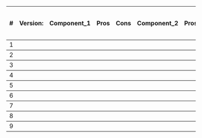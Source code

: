 <table>
  <thead>
    <tr>
      <th>#</th>
      <th>Version:</th>
      <th>Component_1</th>
      <th>Pros</th>
      <th>Cons</th>
      <th>Component_2</th>
      <th>Pros</th>
      <th>Cons</th>
      <th>Component_3</th>
      <th>Pros</th>
      <th>Coons</th>
      <th>Final decision and reasoning</th>
    </tr>
  </thead>
  <tbody>
    <tr><td>1</td><td></td><td></td><td></td><td></td><td></td><td></td><td></td><td></td><td></td><td></td><td></td></tr>
  </tbody>
  <tbody>
    <tr><td>2</td><td></td><td></td><td></td><td></td><td></td><td></td><td></td><td></td><td></td><td></td><td></td></tr>
  </tbody>
  <tbody>
    <tr><td>3</td><td></td><td></td><td></td><td></td><td></td><td></td><td></td><td></td><td></td><td></td><td></td></tr>
  </tbody>
  <tbody>
    <tr><td>4</td><td></td><td></td><td></td><td></td><td></td><td></td><td></td><td></td><td></td><td></td><td></td></tr>
  </tbody>
  <tbody>
    <tr><td>5</td><td></td><td></td><td></td><td></td><td></td><td></td><td></td><td></td><td></td><td></td><td></td></tr>
  </tbody>
  <tbody>
    <tr><td>6</td><td></td><td></td><td></td><td></td><td></td><td></td><td></td><td></td><td></td><td></td><td></td></tr>
  </tbody>
  <tbody>
    <tr><td>7</td><td></td><td></td><td></td><td></td><td></td><td></td><td></td><td></td><td></td><td></td><td></td></tr>
  </tbody>
  <tbody>
    <tr><td>8</td><td></td><td></td><td></td><td></td><td></td><td></td><td></td><td></td><td></td><td></td><td></td></tr>
  </tbody>
  <tbody>
    <tr><td>9</td><td></td><td></td><td></td><td></td><td></td><td></td><td></td><td></td><td></td><td></td><td></td></tr>
  </tbody>
</table>
